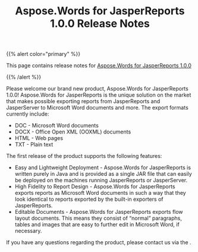 ﻿---
title: Aspose.Words for JasperReports 1.0.0 Release Notes
articleTitle: Aspose.Words for JasperReports 1.0.0 Release Notes
linktitle: Aspose.Words for JasperReports 1.0.0 Release Notes
description: "Aspose.Words for JasperReports 1.0.0 Release Notes – learn about the latest updates and fixes."
type: docs
weight: 50
url: /jasperreports/aspose-words-for-jasperreports-1-0-0-release-notes/
---

{{% alert color="primary" %}} 

This page contains release notes for [Aspose.Words for JasperReports 1.0.0](https://downloads.aspose.com/words/jasperreports/new-releases/aspose.words-for-jasperreports-1.0.0/)

{{% /alert %}} 

Please welcome our brand new product, Aspose.Words for JasperReports 1.0.0! Aspose.Words for JasperReports is the unique solution on the market that makes possible exporting reports from JasperReports and JasperServer to Microsoft Word documents and more. The export formats currently include:

- DOC - Microsoft Word documents
- DOCX - Office Open XML (OOXML) documents
- HTML - Web pages
- TXT - Plain text

The first release of the product supports the following features:

- Easy and Lightweight Deployment - Aspose.Words for JasperReports is written purely in Java and is provided as a single JAR file that can easily be deployed on the machines running JasperReports or JasperServer.
- High Fidelity to Report Design - Aspose.Words for JasperReports exports reports as Microsoft Word documents in such a way that they look identical to reports exported by the built-in exporters of JasperReports.
- Editable Documents - Aspose.Words for JasperReports exports flow layout documents. This means they consist of “normal” paragraphs, tables and images that are easy to further edit in Microsoft Word, if necessary.

If you have any questions regarding the product, please contact us via the .
